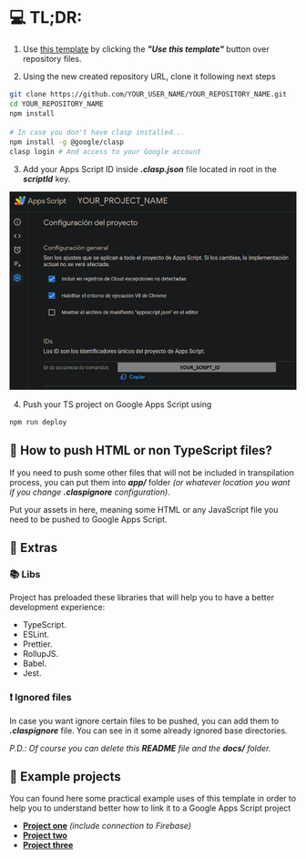 # 💻 TL;DR:

1. Use [this template](https://github.com/cristobalgvera/ez-clasp) by clicking the ***"Use this template"*** button over repository files.

2. Using the new created repository URL, clone it following next steps

``` bash
git clone https://github.com/YOUR_USER_NAME/YOUR_REPOSITORY_NAME.git
cd YOUR_REPOSITORY_NAME
npm install

# In case you don't have clasp installed...
npm install -g @google/clasp
clasp login # And access to your Google account
```

3. Add your Apps Script ID inside ***.clasp.json*** file located in root in the ***scriptId*** key.

![Project configuration](docs/images/project-configuration.png)

4. Push your TS project on Google Apps Script using

``` bash
npm run deploy
```

## 🤔 How to push HTML or non TypeScript files?

If you need to push some other files that will not be included in transpilation process, you can put them into ***app/*** folder *(or whatever location you want if you change ***.claspignore*** configuration)*.

Put your assets in here, meaning some HTML or any JavaScript file you need to be pushed to Google Apps Script.

## 🍕 Extras

### 📚 Libs

Project has preloaded these libraries that will help you to have a better development experience:

- TypeScript.
- ESLint.
- Prettier.
- RollupJS.
- Babel.
- Jest.

### ❗ Ignored files

In case you want ignore certain files to be pushed, you can add them to ***.claspignore*** file. You can see in it some already ignored base directories.

*P.D.: Of course you can delete this **README** file and the **docs/** folder.*

## 💼 Example projects

You can found here some practical example uses of this template in order to help you to understand better how to link it to a Google Apps Script project

- **[Project one](https://github.com/cristobalgvera/automatic-fup)** *(include connection to Firebase)*
- **[Project two](https://github.com/cristobalgvera/open-orders-update)**
- **[Project three](https://github.com/cristobalgvera/cmic-credentials)**
